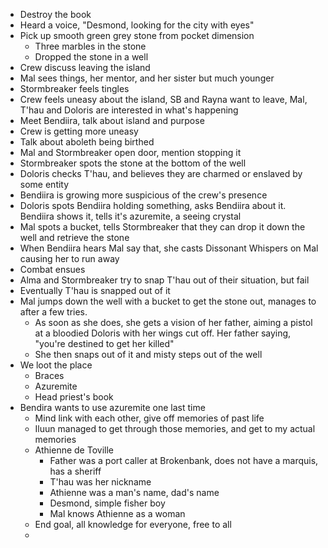 - Destroy the book
- Heard a voice, "Desmond, looking for the city with eyes"
- Pick up smooth green grey stone from pocket dimension
	- Three marbles in the stone
	- Dropped the stone in a well
- Crew discuss leaving the island
- Mal sees things, her mentor, and her sister but much younger
- Stormbreaker feels tingles
- Crew feels uneasy about the island, SB and Rayna want to leave, Mal, T'hau and Doloris are interested in what's happening
- Meet Bendiira, talk about island and purpose
- Crew is getting more uneasy
- Talk about aboleth being birthed
- Mal and Stormbreaker open door, mention stopping it
- Stormbreaker spots the stone at the bottom of the well
- Doloris checks T'hau, and believes they are charmed or enslaved by some entity
- Bendiira is growing more suspicious of the crew's presence
- Doloris spots Bendiira holding something, asks Bendiira about it. Bendiira shows it, tells it's azuremite, a seeing crystal
- Mal spots a bucket, tells Stormbreaker that they can drop it down the well and retrieve the stone
- When Bendiira hears Mal say that, she casts Dissonant Whispers on Mal causing her to run away
- Combat ensues
- Alma and Stormbreaker try to snap T'hau out of their situation, but fail
- Eventually T'hau is snapped out of it
- Mal jumps down the well with a bucket to get the stone out, manages to after a few tries.
	- As soon as she does, she gets a vision of her father, aiming a pistol at a bloodied Doloris with her wings cut off. Her father saying, "you're destined to get her killed"
	- She then snaps out of it and misty steps out of the well
- We loot the place
	- Braces
	- Azuremite
	- Head priest's book
- Bendira wants to use azuremite one last time
	- Mind link with each other, give off memories of past life
	- Iluun managed to get through those memories, and get to my actual memories
	- Athienne de Toville
		- Father was a port caller at Brokenbank, does not have a marquis, has a sheriff
		- T'hau was her nickname
		- Athienne was a man's name, dad's name
		- Desmond, simple fisher boy
		- Mal knows Athienne as a woman
	- End goal, all knowledge for everyone, free to all
	- 